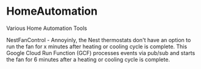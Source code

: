# HomeAutomation
Various Home Automation Tools

NestFanControl - Annoyinly, the Nest thermostats don't have an option to run the fan for x minutes after heating or cooling cycle is complete.  This Google Cloud Run Function (GCF) processes events via pub/sub and starts the fan for 6 minutes after a heating or cooling cycle is complete.
